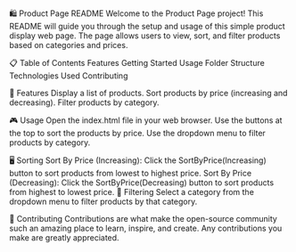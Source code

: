 🛍️ Product Page README
Welcome to the Product Page project! This README will guide you through the setup and usage of this simple product display web page. The page allows users to view, sort, and filter products based on categories and prices.

📋 Table of Contents
Features
Getting Started
Usage
Folder Structure
Technologies Used
Contributing

🌟 Features
Display a list of products.
Sort products by price (increasing and decreasing).
Filter products by category.

🎮 Usage
Open the index.html file in your web browser.
Use the buttons at the top to sort the products by price.
Use the dropdown menu to filter products by category.

🖥️ Sorting
Sort By Price (Increasing): Click the SortByPrice(Increasing) button to sort products from lowest to highest price.
Sort By Price (Decreasing): Click the SortByPrice(Decreasing) button to sort products from highest to lowest price.
🛒 Filtering
Select a category from the dropdown menu to filter products by that category.

🤝 Contributing
Contributions are what make the open-source community such an amazing place to learn, inspire, and create. Any contributions you make are greatly appreciated.

